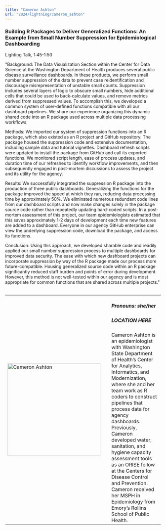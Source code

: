 ```yaml
---
title: "Cameron Ashton"
url: "2024/lightning/cameron_ashton"
---
```


### Building R Packages to Deliver Generalized Functions: An Example from Small Number Suppression for Epidemiological Dashboarding
Lighting Talk, 1:45-1:50

"Background: 
The Data Visualization Section within the Center for Data Science at the Washington Department of Health produces several public disease surveillance dashboards. In these products, we perform small number suppression of the data to prevent case reidentification and discourage misrepresentation of unstable small counts. Suppression includes several layers of logic to obscure small numbers, hide additional cells that could be used to back-calculate values, and remove metrics derived from suppressed values. To accomplish this, we developed a common system of user-defined functions compatible with all our dashboard pipelines. We share our experience organizing this dynamic shared code into an R package used across multiple data processing workflows.

Methods: 
We imported our system of suppression functions into an R package, which also existed as an R project and GitHub repository. The package housed the suppression code and extensive documentation, including sample data and tutorial vignettes. Dashboard refresh scripts were updated to install the package from GitHub and call its exported functions. We monitored script length, ease of process updates, and duration time of our refreshes to identify workflow improvements, and then subsequently engaged in post-mortem discussions to assess the project and its utility for the agency. 

Results: 
We successfully integrated the suppression R package into the production of three public dashboards. Generalizing the functions for the package improved the speed at which they ran, reducing data processing time by approximately 50%. We eliminated numerous redundant code lines from our dashboard scripts and now make changes solely in the package source code rather than repeatedly updating hard-coded scripts. In a post-mortem assessment of this project, our team epidemiologists estimated that this saves approximately 1-2 days of development each time new features are added to a dashboard. Everyone in our agency GitHub enterprise can view the underlying suppression code, download the package, and access its functions. 

Conclusion: 
Using this approach, we developed sharable code and readily applied our small number suppression process to multiple dashboards for improved data security. The ease with which new dashboard projects can incorporate suppression by way of the R package made our process more future-compatible. Housing generalized source code within an R package significantly reduced staff burden and points of error during development. However, this method is not well-tested within our agency and is most appropriate for common functions that are shared across multiple projects."
<br><br>

<table>
  <tr><td><img width="300px" style="float: left; padding: 0px 20px 0px 0px;" 
           src="../../../../img/speakers/speakers_2024/cameron_ashton.jpg" alt="Cameron Ashton"></td>
  <td>
      <h5>Pronouns: she/her</h5>
      <h5>LOCATION HERE</h5>
      Cameron Ashton is an epidemiologist with Washington State Department of Health’s Center for Analytics, Informatics, and Modernization, where she and her team work as R coders to construct pipelines that process data for agency dashboards. Previously, Cameron developed water, sanitation, and hygiene capacity assessment tools as an ORISE fellow at the Centers for Disease Control and Prevention. Cameron received her MSPH in Epidemiology from Emory’s Rollins School of Public Health.
      </td></tr>

</table>


